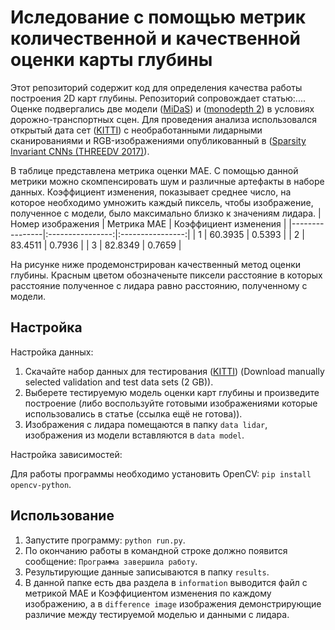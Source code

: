 # Иследование с помощью метрик количественной и качественной оценки карты глубины
Этот репозиторий содержит код для определения качества работы построения 2D карт глубины. Репозиторий сопровождает статью:....
Оценке подвергались две модели ([MiDaS](https://github.com/isl-org/MiDaS)) и ([monodepth 2](https://github.com/nianticlabs/monodepth2)) в условиях дорожно-транспортных
сцен. Для проведения анализа использовался открытый дата сет ([KITTI](https://www.cvlibs.net/datasets/kitti/eval_depth.php?benchmark=depth_completion,%202022)) с 
необработанными лидарными сканированиями и RGB-изображениями опубликованный в 
([Sparsity Invariant CNNs (THREEDV 2017)](https://www.cvlibs.net/publications/Uhrig2017THREEDV.pdf)).

В таблице представлена метрика оценки MAE. С помощью данной метрики можно скомпенсировать шум и различные артефакты в наборе данных. Коэффициент изменения, 
показывает среднее число, на которое необходимо умножить каждый пиксель, чтобы изображение, полученное с модели, было максимально близко к значениям лидара. 
| Номер изображения | Метрика МАЕ | Коэффициент изменения |
|----------------|:----------------:|:----------------:|
| 1 | 60.3935 | 0.5393 |
| 2 | 83.4511 | 0.7936 |
| 3 | 82.8349 | 0.7659 |

На рисунке ниже продемонстрирован качественный метод оценки глубины. Красным цветом обозначеныте пиксели расстояние в которых расстояние полученное с лидара равно
расстоянию, полученному с модели.

## Настройка
Настройка данных:
1.  Скачайте набор данных для тестирования ([KITTI](https://www.cvlibs.net/datasets/kitti/eval_depth.php?benchmark=depth_completion,%202022)) (Download manually selected validation and test data sets (2 GB)).
2.  Выберете тестируемую модель оценки карт глубины и произведите построение (либо воспользуйте готовыми изображениями которые использовались в статье (ссылка ещё не готова)).
3.  Изображения с лидара помещаются в папку `data lidar`, изображения из модели вставляются в `data model`.

Настройка зависимостей:

Для работы программы необходимо установить OpenCV: `pip install opencv-python`.
## Использование
1. Запустите программу: `python run.py`.
2. По окончанию работы в командной строке должно появится сообщение: `Программа завершила работу`.
3. Результирующие данные записываются в папку `results`.
4. В данной папке есть два раздела в `information` выводится файл с метрикой МАЕ и Коэффициентом изменения по каждому изображению, а в `difference image` изображения демонстрирующие различие между тестируемой моделью и данными с лидара.
